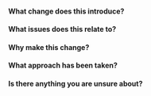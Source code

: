 <!------------------------------------------------------------------------------

A GOOD PULL REQUEST:

- Is small.
- Contains a single change that makes sense in isolation.
- Makes the code better.


A GOOD PULL REQUEST TITLE:

- Completes the sentence "If applied, this PR will ...".
- Is less than 50 characters.

Example: Allow for compaction of projections.


BEFORE YOU SUBMIT A PULL REQUEST:

- Read the contribution guidelines.
- Know what you are submitting.
- Review the entire diff line-by-line. If this is too hard, your PR is too big.

------------------------------------------------------------------------------->

#### What change does this introduce?

<!-- Example:

This PR adds support for "projection compaction", which is an operation on
projections that can be invoked by the engine to clean up any "unused" or
"oversized" projection data.

-->

#### What issues does this relate to?

<!-- Example:

Fixes #123
Partially addresses #456

-->

#### Why make this change?

<!-- Example:

By making this a first-class feature we encourage the developer to think about
the lifetime of their projection data, which might otherwise go unaddressed.

-->

#### What approach has been taken?

<!-- Example:

A `Compact()` method has been added to the `ProjectionMessageHandler` interface.

-->

#### Is there anything you are unsure about?

<!-- Example:

Should `Compact()` impose its own timeout?

-->
